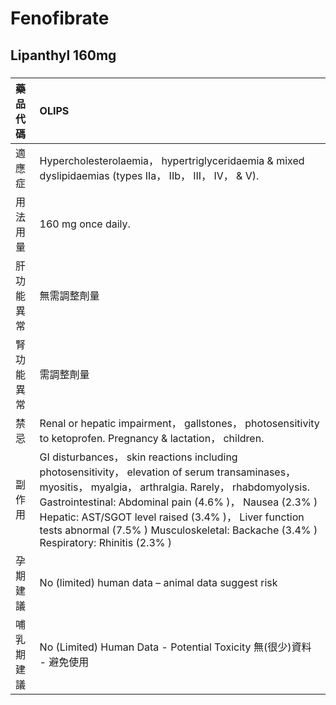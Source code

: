 # Fenofibrate

## Lipanthyl 160mg

##### 

| 藥品代碼   | OLIPS                                                                                                                                                                                                                                                                                                                                                               |
|:-----------|:--------------------------------------------------------------------------------------------------------------------------------------------------------------------------------------------------------------------------------------------------------------------------------------------------------------------------------------------------------------------|
| 適應症     | Hypercholesterolaemia， hypertriglyceridaemia & mixed dyslipidaemias (types IIa， IIb， III， IV， & V).                                                                                                                                                                                                                                                            |
| 用法用量   | 160 mg once daily.                                                                                                                                                                                                                                                                                                                                                  |
| 肝功能異常 | 無需調整劑量                                                                                                                                                                                                                                                                                                                                                        |
| 腎功能異常 | 需調整劑量                                                                                                                                                                                                                                                                                                                                                          |
| 禁忌       | Renal or hepatic impairment， gallstones， photosensitivity to ketoprofen. Pregnancy & lactation， children.                                                                                                                                                                                                                                                        |
| 副作用     | GI disturbances， skin reactions including photosensitivity， elevation of serum transaminases， myositis， myalgia， arthralgia. Rarely， rhabdomyolysis. Gastrointestinal: Abdominal pain (4.6% )， Nausea (2.3% ) Hepatic: AST/SGOT level raised (3.4% )， Liver function tests abnormal (7.5% ) Musculoskeletal: Backache (3.4% ) Respiratory: Rhinitis (2.3% ) |
| 孕期建議   | No (limited) human data – animal data suggest risk                                                                                                                                                                                                                                                                                                                  |
| 哺乳期建議 | No (Limited) Human Data - Potential Toxicity 無(很少)資料 - 避免使用                                                                                                                                                                                                                                                                                                |

